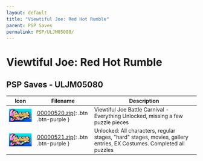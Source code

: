 ```yaml
---
layout: default
title: "Viewtiful Joe: Red Hot Rumble"
parent: PSP Saves
permalink: PSP/ULJM05080/
---
```

# Viewtiful Joe: Red Hot Rumble

## PSP Saves - ULJM05080

| Icon | Filename | Description |
|------|----------|-------------|
| ![Viewtiful Joe: Red Hot Rumble](ICON0.PNG) | [00000520.zip](00000520.zip){: .btn .btn-purple } | Viewtiful Joe Battle Carnival - Everything Unlocked, missing a few puzzle pieces |
| ![Viewtiful Joe: Red Hot Rumble](ICON0.PNG) | [00000521.zip](00000521.zip){: .btn .btn-purple } | Unlocked: All characters, regular stages, "hard" stages, movies, gallery entries, EX Costumes. Completed all puzzles |
